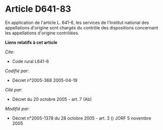# Article D641-83

En application de l'article L. 641-6, les services de l'Institut national des appellations d'origine sont chargés du contrôle
des dispositions concernant les appellations d'origine contrôlées.

**Liens relatifs à cet article**

_Cite_:

  - Code rural L641-6

_Codifié par_:

  - Décret n°2005-368 2005-04-19

_Cité par_:

  - Décret du 20 octobre 2005 - art. 7 (Ab)

_Modifié par_:

  - Décret n°2005-1378 du 28 octobre 2005 - art. 3 () JORF 5 novembre 2005

